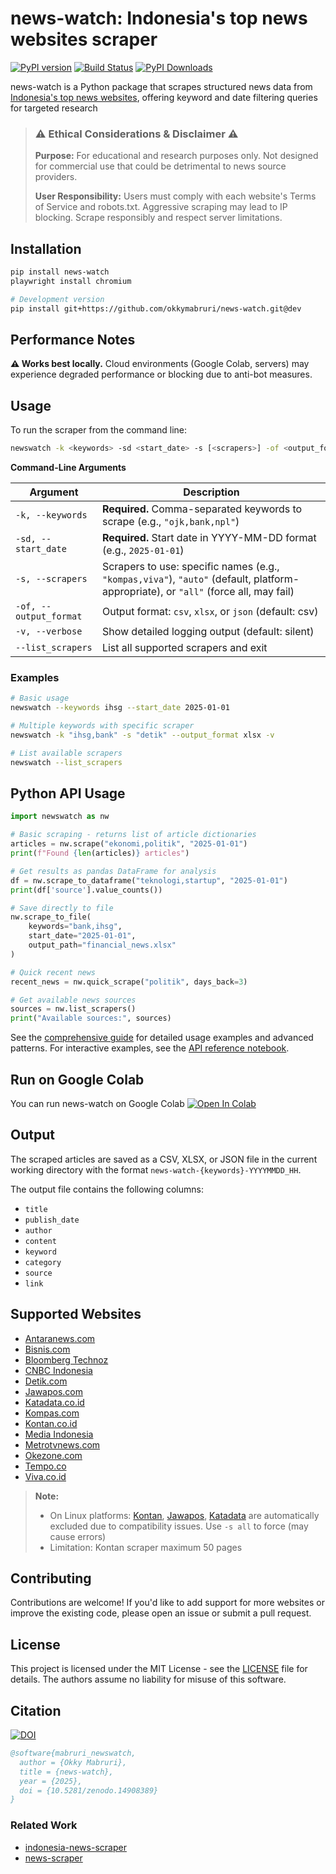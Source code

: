 # news-watch: Indonesia's top news websites scraper

[![PyPI version](https://badge.fury.io/py/news-watch.svg)](https://badge.fury.io/py/news-watch)
[![Build Status](https://github.com/okkymabruri/news-watch/actions/workflows/test.yml/badge.svg)](https://github.com/okkymabruri/news-watch/actions)
[![PyPI Downloads](https://static.pepy.tech/badge/news-watch)](https://pepy.tech/projects/news-watch)


news-watch is a Python package that scrapes structured news data from [Indonesia's top news websites](#supported-websites), offering keyword and date filtering queries for targeted research


> ### ⚠️ Ethical Considerations & Disclaimer ⚠️  
> **Purpose:** For educational and research purposes only. Not designed for commercial use that could be detrimental to news source providers.
>
> **User Responsibility:** Users must comply with each website's Terms of Service and robots.txt. Aggressive scraping may lead to IP blocking. Scrape responsibly and respect server limitations.


## Installation

```bash
pip install news-watch
playwright install chromium

# Development version
pip install git+https://github.com/okkymabruri/news-watch.git@dev
```

## Performance Notes

**⚠️ Works best locally.** Cloud environments (Google Colab, servers) may experience degraded performance or blocking due to anti-bot measures.

## Usage

To run the scraper from the command line:

```bash
newswatch -k <keywords> -sd <start_date> -s [<scrapers>] -of <output_format> -v
```

**Command-Line Arguments**

| Argument | Description |
|----------|-------------|
| `-k, --keywords` | **Required.** Comma-separated keywords to scrape (e.g., `"ojk,bank,npl"`) |
| `-sd, --start_date` | **Required.** Start date in YYYY-MM-DD format (e.g., `2025-01-01`) |
| `-s, --scrapers` | Scrapers to use: specific names (e.g., `"kompas,viva"`), `"auto"` (default, platform-appropriate), or `"all"` (force all, may fail) |
| `-of, --output_format` | Output format: `csv`, `xlsx`, or `json` (default: csv) |
| `-v, --verbose` | Show detailed logging output (default: silent) |
| `--list_scrapers` | List all supported scrapers and exit |


### Examples

```bash
# Basic usage
newswatch --keywords ihsg --start_date 2025-01-01

# Multiple keywords with specific scraper
newswatch -k "ihsg,bank" -s "detik" --output_format xlsx -v

# List available scrapers
newswatch --list_scrapers
```

## Python API Usage

```python
import newswatch as nw

# Basic scraping - returns list of article dictionaries
articles = nw.scrape("ekonomi,politik", "2025-01-01")
print(f"Found {len(articles)} articles")

# Get results as pandas DataFrame for analysis
df = nw.scrape_to_dataframe("teknologi,startup", "2025-01-01")
print(df['source'].value_counts())

# Save directly to file
nw.scrape_to_file(
    keywords="bank,ihsg", 
    start_date="2025-01-01",
    output_path="financial_news.xlsx"
)

# Quick recent news
recent_news = nw.quick_scrape("politik", days_back=3)

# Get available news sources
sources = nw.list_scrapers()
print("Available sources:", sources)
```

See the [comprehensive guide](docs/comprehensive-guide.md) for detailed usage examples and advanced patterns.
For interactive examples, see the [API reference notebook](notebook/api-reference.ipynb).

## Run on Google Colab

You can run news-watch on Google Colab [![Open In Colab](https://colab.research.google.com/assets/colab-badge.svg)](https://colab.research.google.com/github/okkymabruri/news-watch/blob/main/notebook/run-newswatch-on-colab.ipynb)

## Output

The scraped articles are saved as a CSV, XLSX, or JSON file in the current working directory with the format `news-watch-{keywords}-YYYYMMDD_HH`.

The output file contains the following columns:

- `title`
- `publish_date`
- `author`
- `content`
- `keyword`
- `category`
- `source`
- `link`

## Supported Websites

- [Antaranews.com](https://www.antaranews.com/)
- [Bisnis.com](https://www.bisnis.com/)
- [Bloomberg Technoz](https://www.bloombergtechnoz.com/)
- [CNBC Indonesia](https://www.cnbcindonesia.com/)
- [Detik.com](https://www.detik.com/)
- [Jawapos.com](https://www.jawapos.com/)
- [Katadata.co.id](https://katadata.co.id/)
- [Kompas.com](https://www.kompas.com/)
- [Kontan.co.id](https://www.kontan.co.id/)
- [Media Indonesia](https://mediaindonesia.com/)
- [Metrotvnews.com](https://metrotvnews.com/)
- [Okezone.com](https://www.okezone.com/)
- [Tempo.co](https://www.tempo.co/)
- [Viva.co.id](https://www.viva.co.id/)


> **Note:** 
> - On Linux platforms: [Kontan](https://www.kontan.co.id/), [Jawapos](https://www.jawapos.com/), [Katadata](https://katadata.co.id/) are automatically excluded due to compatibility issues. Use `-s all` to force (may cause errors)
> - Limitation: Kontan scraper maximum 50 pages

## Contributing

Contributions are welcome! If you'd like to add support for more websites or improve the existing code, please open an issue or submit a pull request.

## License

This project is licensed under the MIT License - see the [LICENSE](LICENSE) file for details. The authors assume no liability for misuse of this software.


## Citation

[![DOI](https://zenodo.org/badge/DOI/10.5281/zenodo.14908389.svg)](https://doi.org/10.5281/zenodo.14908389)

```bibtex
@software{mabruri_newswatch,
  author = {Okky Mabruri},
  title = {news-watch},
  year = {2025},
  doi = {10.5281/zenodo.14908389}
}
```

### Related Work
* [indonesia-news-scraper](https://github.com/theyudhiztira/indonesia-news-scraper)
* [news-scraper](https://github.com/binsarjr/news-scraper)

